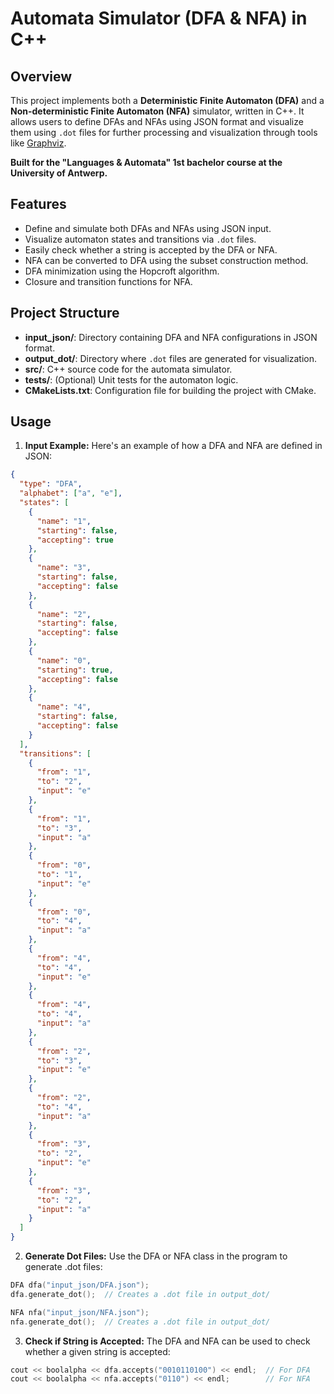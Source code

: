 # Automata Simulator (DFA & NFA) in C++

## Overview

This project implements both a **Deterministic Finite Automaton (DFA)** and a **Non-deterministic Finite Automaton (NFA)** simulator, written in C++. It allows users to define DFAs and NFAs using JSON format and visualize them using `.dot` files for further processing and visualization through tools like [Graphviz](https://graphviz.org/).

**Built for the "Languages & Automata" 1st bachelor course at the University of Antwerp.**

## Features

- Define and simulate both DFAs and NFAs using JSON input.
- Visualize automaton states and transitions via `.dot` files.
- Easily check whether a string is accepted by the DFA or NFA.
- NFA can be converted to DFA using the subset construction method.
- DFA minimization using the Hopcroft algorithm.
- Closure and transition functions for NFA.

## Project Structure

- **input_json/**: Directory containing DFA and NFA configurations in JSON format.
- **output_dot/**: Directory where `.dot` files are generated for visualization.
- **src/**: C++ source code for the automata simulator.
- **tests/**: (Optional) Unit tests for the automaton logic.
- **CMakeLists.txt**: Configuration file for building the project with CMake.

## Usage

1. **Input Example:** Here's an example of how a DFA and NFA are defined in JSON:

```json
{
  "type": "DFA",
  "alphabet": ["a", "e"],
  "states": [
    {
      "name": "1",
      "starting": false,
      "accepting": true
    },
    {
      "name": "3",
      "starting": false,
      "accepting": false
    },
    {
      "name": "2",
      "starting": false,
      "accepting": false
    },
    {
      "name": "0",
      "starting": true,
      "accepting": false
    },
    {
      "name": "4",
      "starting": false,
      "accepting": false
    }
  ],
  "transitions": [
    {
      "from": "1",
      "to": "2",
      "input": "e"
    },
    {
      "from": "1",
      "to": "3",
      "input": "a"
    },
    {
      "from": "0",
      "to": "1",
      "input": "e"
    },
    {
      "from": "0",
      "to": "4",
      "input": "a"
    },
    {
      "from": "4",
      "to": "4",
      "input": "e"
    },
    {
      "from": "4",
      "to": "4",
      "input": "a"
    },
    {
      "from": "2",
      "to": "3",
      "input": "e"
    },
    {
      "from": "2",
      "to": "4",
      "input": "a"
    },
    {
      "from": "3",
      "to": "2",
      "input": "e"
    },
    {
      "from": "3",
      "to": "2",
      "input": "a"
    }
  ]
}
```
2. **Generate Dot Files:** Use the DFA or NFA class in the program to generate .dot files:
```cpp
DFA dfa("input_json/DFA.json");
dfa.generate_dot();  // Creates a .dot file in output_dot/

NFA nfa("input_json/NFA.json");
nfa.generate_dot();  // Creates a .dot file in output_dot/
```

3. **Check if String is Accepted:** The DFA and NFA can be used to check whether a given string is accepted:
```cpp
cout << boolalpha << dfa.accepts("0010110100") << endl;  // For DFA
cout << boolalpha << nfa.accepts("0110") << endl;        // For NFA
```
